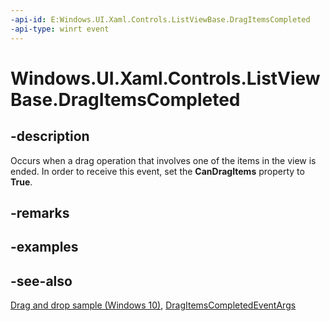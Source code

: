 ```yaml
---
-api-id: E:Windows.UI.Xaml.Controls.ListViewBase.DragItemsCompleted
-api-type: winrt event
---
```


<!-- Event syntax
public event Windows.Foundation.TypedEventHandler DragItemsCompleted<Windows.UI.Xaml.Controls.ListViewBase,  Windows.UI.Xaml.Controls.DragItemsCompletedEventArgs>
-->

# Windows.UI.Xaml.Controls.ListViewBase.DragItemsCompleted

## -description
Occurs when a drag operation that involves one of the items in the view is ended. In order to receive this event, set the **CanDragItems** property to **True**.

## -remarks

## -examples

## -see-also
[Drag and drop sample (Windows 10)](http://go.microsoft.com/fwlink/p/?LinkId=620634), [DragItemsCompletedEventArgs](dragitemscompletedeventargs.md)
